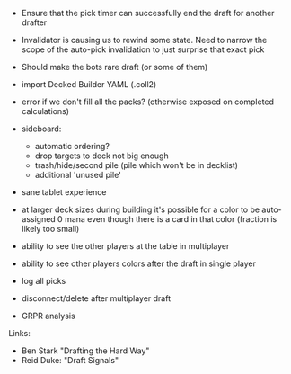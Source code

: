 


- Ensure that the pick timer can successfully end the draft for another drafter

- Invalidator is causing us to rewind some state. Need to narrow the scope of the auto-pick invalidation to just surprise that exact pick

- Should make the bots rare draft (or some of them)

- import Decked Builder YAML (.coll2)

- error if we don't fill all the packs? (otherwise exposed on completed calculations)

- sideboard:
    - automatic ordering?
    - drop targets to deck not big enough
    - trash/hide/second pile (pile which won't be in decklist) 
    - additional 'unused pile'

- sane tablet experience

- at larger deck sizes during building it's possible for a color
  to be auto-assigned 0 mana even though there is a card in that color
  (fraction is likely too small)

- ability to see the other players at the table in multiplayer

- ability to see other players colors after the draft in single player

- log all picks 

- disconnect/delete after multiplayer draft

- GRPR analysis

Links:

- Ben Stark "Drafting the Hard Way"
- Reid Duke: "Draft Signals"

